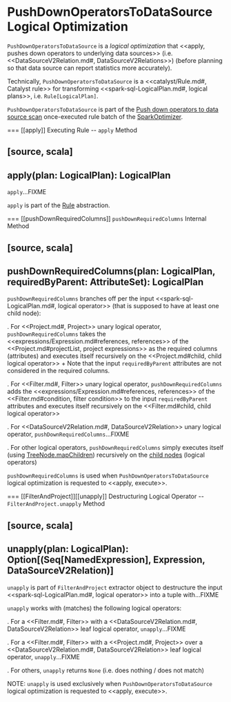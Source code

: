 # PushDownOperatorsToDataSource Logical Optimization

`PushDownOperatorsToDataSource` is a *logical optimization* that <<apply, pushes down operators to underlying data sources>> (i.e. <<DataSourceV2Relation.md#, DataSourceV2Relations>>) (before planning so that data source can report statistics more accurately).

Technically, `PushDownOperatorsToDataSource` is a <<catalyst/Rule.md#, Catalyst rule>> for transforming <<spark-sql-LogicalPlan.md#, logical plans>>, i.e. `Rule[LogicalPlan]`.

`PushDownOperatorsToDataSource` is part of the [Push down operators to data source scan](../SparkOptimizer.md#PushDownOperatorsToDataSource) once-executed rule batch of the [SparkOptimizer](../SparkOptimizer.md).

=== [[apply]] Executing Rule -- `apply` Method

[source, scala]
----
apply(plan: LogicalPlan): LogicalPlan
----

`apply`...FIXME

`apply` is part of the [Rule](../catalyst/Rule.md#apply) abstraction.

=== [[pushDownRequiredColumns]] `pushDownRequiredColumns` Internal Method

[source, scala]
----
pushDownRequiredColumns(plan: LogicalPlan, requiredByParent: AttributeSet): LogicalPlan
----

`pushDownRequiredColumns` branches off per the input <<spark-sql-LogicalPlan.md#, logical operator>> (that is supposed to have at least one child node):

. For <<Project.md#, Project>> unary logical operator, `pushDownRequiredColumns` takes the <<expressions/Expression.md#references, references>> of the <<Project.md#projectList, project expressions>> as the required columns (attributes) and executes itself recursively on the <<Project.md#child, child logical operator>>
+
Note that the input `requiredByParent` attributes are not considered in the required columns.

. For <<Filter.md#, Filter>> unary logical operator, `pushDownRequiredColumns` adds the <<expressions/Expression.md#references, references>> of the <<Filter.md#condition, filter condition>> to the input `requiredByParent` attributes and executes itself recursively on the <<Filter.md#child, child logical operator>>

. For <<DataSourceV2Relation.md#, DataSourceV2Relation>> unary logical operator, `pushDownRequiredColumns`...FIXME

. For other logical operators, `pushDownRequiredColumns` simply executes itself (using [TreeNode.mapChildren](../catalyst/TreeNode.md#mapChildren)) recursively on the [child nodes](../catalyst/TreeNode.md#children) (logical operators)

`pushDownRequiredColumns` is used when `PushDownOperatorsToDataSource` logical optimization is requested to <<apply, execute>>.

=== [[FilterAndProject]][[unapply]] Destructuring Logical Operator -- `FilterAndProject.unapply` Method

[source, scala]
----
unapply(plan: LogicalPlan): Option[(Seq[NamedExpression], Expression, DataSourceV2Relation)]
----

`unapply` is part of `FilterAndProject` extractor object to destructure the input <<spark-sql-LogicalPlan.md#, logical operator>> into a tuple with...FIXME

`unapply` works with (matches) the following logical operators:

. For a <<Filter.md#, Filter>> with a <<DataSourceV2Relation.md#, DataSourceV2Relation>> leaf logical operator, `unapply`...FIXME

. For a <<Filter.md#, Filter>> with a <<Project.md#, Project>> over a <<DataSourceV2Relation.md#, DataSourceV2Relation>> leaf logical operator, `unapply`...FIXME

. For others, `unapply` returns `None` (i.e. does nothing / does not match)

NOTE: `unapply` is used exclusively when `PushDownOperatorsToDataSource` logical optimization is requested to <<apply, execute>>.
